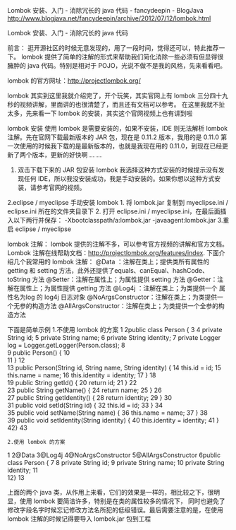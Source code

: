 Lombok 安装、入门 - 消除冗长的 java 代码 - fancydeepin - BlogJava 
http://www.blogjava.net/fancydeepin/archive/2012/07/12/lombok.html

Lombok 安装、入门 - 消除冗长的 java 代码

前言：
    逛开源社区的时候无意发现的，用了一段时间，觉得还可以，特此推荐一下。
    lombok 提供了简单的注解的形式来帮助我们简化消除一些必须有但显得很臃肿的 java 代码。特别是相对于 POJO，光说不做不是我的风格，先来看看吧。

lombok 的官方网址：http://projectlombok.org/  

lombok 其实到这里我就介绍完了，开个玩笑，其实官网上有 lombok 三分四十九秒的视频讲解，里面讲的也很清楚了，而且还有文档可以参考。
在这里我就不扯太多，先来看一下 lombok 的安装，其实这个官网视频上也有讲到啦

lombok 安装
    使用 lombok 是需要安装的，如果不安装，IDE 则无法解析 lombok 注解。先在官网下载最新版本的 JAR 包，现在是 0.11.2 版本，我用的是 0.11.0
    第一次使用的时候我下载的是最新版本的，也就是我现在用的 0.11.0，到现在已经更新了两个版本，更新的好快啊 ... ...

1. 双击下载下来的 JAR 包安装 lombok
    我选择这种方式安装的时候提示没有发现任何 IDE，所以我没安装成功，我是手动安装的。如果你想以这种方式安装，请参考官网的视频。

2.eclipse / myeclipse 手动安装 lombok
    1. 将 lombok.jar 复制到 myeclipse.ini / eclipse.ini 所在的文件夹目录下
    2. 打开 eclipse.ini / myeclipse.ini，在最后面插入以下两行并保存：
        -Xbootclasspath/a:lombok.jar
        -javaagent:lombok.jar
    3.重启 eclipse / myeclipse

lombok 注解：
    lombok 提供的注解不多，可以参考官方视频的讲解和官方文档。
    Lombok 注解在线帮助文档：http://projectlombok.org/features/index.
    下面介绍几个我常用的 lombok 注解：
        @Data   ：注解在类上；提供类所有属性的 getting 和 setting 方法，此外还提供了equals、canEqual、hashCode、toString 方法
        @Setter：注解在属性上；为属性提供 setting 方法
        @Getter：注解在属性上；为属性提供 getting 方法
        @Log4j ：注解在类上；为类提供一个 属性名为log 的 log4j 日志对象
        @NoArgsConstructor：注解在类上；为类提供一个无参的构造方法
        @AllArgsConstructor：注解在类上；为类提供一个全参的构造方法

下面是简单示例
    1.不使用 lombok 的方案
 1
 2public class Person {
 3
 4    private String id;
 5    private String name;
 6    private String identity;
 7    private Logger log = Logger.getLogger(Person.class);
 8    
 9    public Person() {
10        
11    }
12    
13    public Person(String id, String name, String identity) {
14        this.id              = id;
15        this.name       = name;
16        this.identity  = identity;
17    }
18    
19    public String getId() {
20        return id;
21    }
22    
23    public String getName() {
24        return name;
25    }
26    
27    public String getIdentity() {
28        return identity;
29    }
30    
31    public void setId(String id) {
32        this.id = id;
33    }
34    
35    public void setName(String name) {
36        this.name = name;
37    }
38    
39    public void setIdentity(String identity) {
40        this.identity = identity;
41    }
42}
43

    2.使用 lombok 的方案
 1
 2@Data
 3@Log4j
 4@NoArgsConstructor
 5@AllArgsConstructor
 6public class Person {
 7
 8    private String id;
 9    private String name;
10  private String identity;
11    
12}
13

上面的两个 java 类，从作用上来看，它们的效果是一样的，相比较之下，很明显，使用 lombok 要简洁许多，特别是在类的属性较多的情况下，
同时也避免了修改字段名字时候忘记修改方法名所犯的低级错误。最后需要注意的是，在使用 lombok 注解的时候记得要导入 lombok.jar 包到工程

